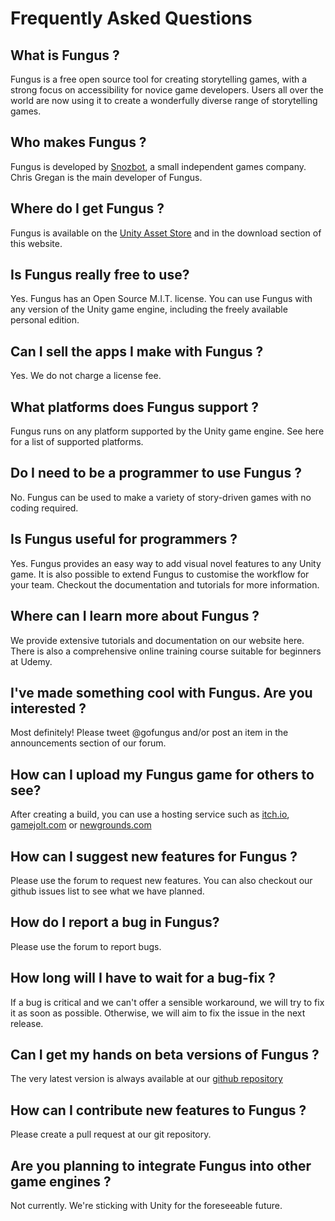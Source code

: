 # Frequently Asked Questions

## What is Fungus ?
Fungus is a free open source tool for creating storytelling games, with a strong focus on accessibility for novice game developers. Users all over the world are now using it to create a wonderfully diverse range of storytelling games.

## Who makes Fungus ?
Fungus is developed by [Snozbot](http://snozbot.com), a small independent games company. Chris Gregan is the main developer of Fungus.

## Where do I get Fungus ?
Fungus is available on the [Unity Asset Store](http://u3d.as/f0T) and in the download section of this website.

## Is Fungus really free to use?
Yes. Fungus has an Open Source M.I.T. license. You can use Fungus with any version of the Unity game engine, including the freely available personal edition.

## Can I sell the apps I make with Fungus ?
Yes. We do not charge a license fee.

## What platforms does Fungus support ?
Fungus runs on any platform supported by the Unity game engine. See here for a list of supported platforms.

## Do I need to be a programmer to use Fungus ?
No. Fungus can be used to make a variety of story-driven games with no coding required.

## Is Fungus useful for programmers ?
Yes. Fungus provides an easy way to add visual novel features to any Unity game. It is also possible to extend Fungus to customise the workflow for your team. Checkout the documentation and tutorials for more information.

## Where can I learn more about Fungus ?
We provide extensive tutorials and documentation on our website here. There is also a comprehensive online training course suitable for beginners at Udemy.

## I've made something cool with Fungus. Are you interested ?
Most definitely! Please tweet @gofungus and/or post an item in the announcements section of our forum.

## How can I upload my Fungus game for others to see?
After creating a build, you can use a hosting service such as [itch.io](http://itch.io), [gamejolt.com](http://gamejolt.com) or [newgrounds.com](http://newgrounds.com)

## How can I suggest new features for Fungus ?
Please use the forum to request new features. You can also checkout our github issues list to see what we have planned.

## How do I report a bug in Fungus?
Please use the forum to report bugs.

## How long will I have to wait for a bug-fix ?
If a bug is critical and we can't offer a sensible workaround, we will try to fix it as soon as possible. Otherwise, we will aim to fix the issue in the next release.

## Can I get my hands on beta versions of Fungus ?
The very latest version is always available at our [github repository](https://github.com/FungusGames/Fungus)

## How can I contribute new features to Fungus ?
Please create a pull request at our git repository.

## Are you planning to integrate Fungus into other game engines ?
Not currently. We're sticking with Unity for the foreseeable future.